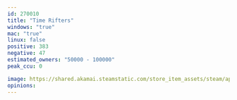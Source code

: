 ```yaml
---
id: 270010
title: "Time Rifters"
windows: "true"
mac: "true"
linux: false
positive: 383
negative: 47
estimated_owners: "50000 - 100000"
peak_ccu: 0

image: https://shared.akamai.steamstatic.com/store_item_assets/steam/apps/270010/header.jpg?t=1568925802
opinions:
---
```

